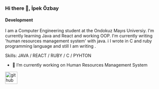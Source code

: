 ### Hi there 👋, İpek Özbay
#### Development
I am a Computer Engineering student at the Ondokuz Mayıs Universiy.
I'm currently learning Java and React and working OOP.
I'm currently writing 'human resources management system' with java. i
I wrote in C and ruby programming language and still I am writing .

Skills: JAVA / REACT / RUBY / C / PYHTON

- 🔭 I’m currently working on Human Resources Management System 


[<img src='https://cdn.jsdelivr.net/npm/simple-icons@3.0.1/icons/github.svg' alt='github' height='40'>](https://github.com/ipekozbay)  

